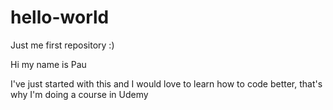 # hello-world
Just me first repository :)

Hi my name is Pau

I've just started with this and I would love to learn how
to code better, that's why I'm doing a course in Udemy
